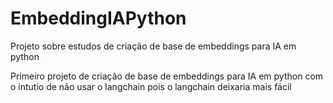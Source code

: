 # EmbeddingIAPython
Projeto sobre estudos de criação de base de embeddings para IA em python


Primeiro projeto de criação de base de embeddings para IA em python com o intutio de não usar o langchain pois o langchain deixaria mais fácil